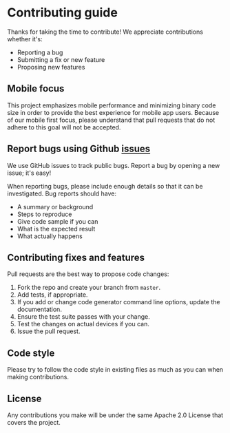 # Contributing guide

Thanks for taking the time to contribute!  We appreciate contributions whether
it's:

* Reporting a bug
* Submitting a fix or new feature
* Proposing new features

## Mobile focus

This project emphasizes mobile performance and minimizing binary code size in
order to provide the best experience for mobile app users. Because of our mobile
first focus, please understand that pull requests that do not adhere to this
goal will not be accepted.

## Report bugs using Github [issues](https://github.com/Snapchat/djinni/issues)

We use GitHub issues to track public bugs. Report a bug by opening a new issue;
it's easy!

When reporting bugs, please include enough details so that it can be
investigated. Bug reports should have:

* A summary or background
* Steps to reproduce
* Give code sample if you can
* What is the expected result
* What actually happens

## Contributing fixes and features

Pull requests are the best way to propose code changes:

1. Fork the repo and create your branch from `master`.
2. Add tests, if appropriate.
3. If you add or change code generator command line options, update the
   documentation.
4. Ensure the test suite passes with your change.
5. Test the changes on actual devices if you can.
6. Issue the pull request.

## Code style

Please try to follow the code style in existing files as much as you can when
making contributions.

## License

Any contributions you make will be under the same Apache 2.0 License that covers
the project.
